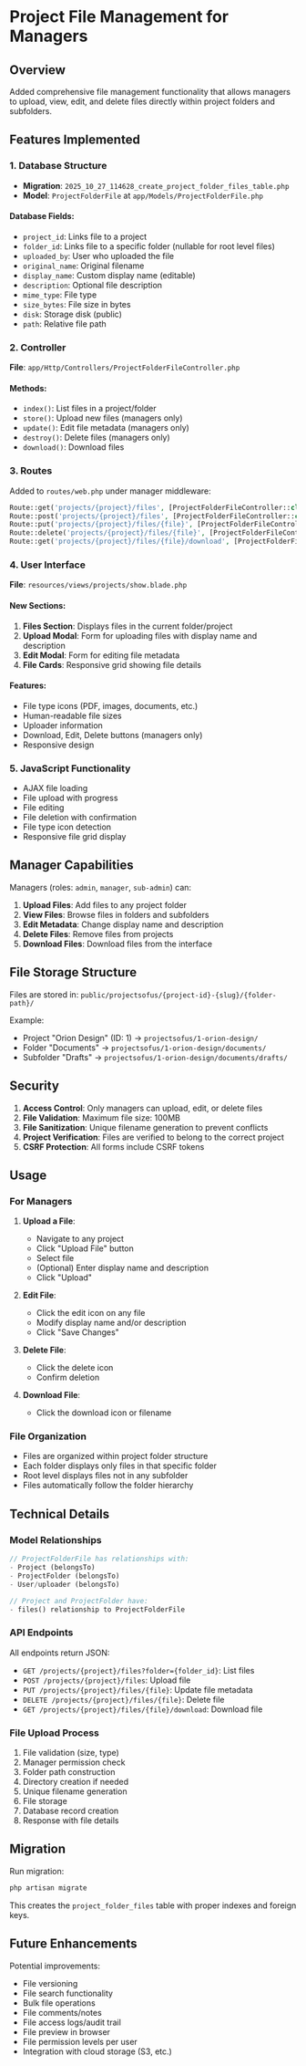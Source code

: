 # Project File Management for Managers

## Overview
Added comprehensive file management functionality that allows managers to upload, view, edit, and delete files directly within project folders and subfolders.

## Features Implemented

### 1. Database Structure
- **Migration**: `2025_10_27_114628_create_project_folder_files_table.php`
- **Model**: `ProjectFolderFile` at `app/Models/ProjectFolderFile.php`

#### Database Fields:
- `project_id`: Links file to a project
- `folder_id`: Links file to a specific folder (nullable for root level files)
- `uploaded_by`: User who uploaded the file
- `original_name`: Original filename
- `display_name`: Custom display name (editable)
- `description`: Optional file description
- `mime_type`: File type
- `size_bytes`: File size in bytes
- `disk`: Storage disk (public)
- `path`: Relative file path

### 2. Controller
**File**: `app/Http/Controllers/ProjectFolderFileController.php`

#### Methods:
- `index()`: List files in a project/folder
- `store()`: Upload new files (managers only)
- `update()`: Edit file metadata (managers only)
- `destroy()`: Delete files (managers only)
- `download()`: Download files

### 3. Routes
Added to `routes/web.php` under manager middleware:
```php
Route::get('projects/{project}/files', [ProjectFolderFileController::class, 'index'])->name('projects.files.index');
Route::post('projects/{project}/files', [ProjectFolderFileController::class, 'store'])->name('projects.files.store');
Route::put('projects/{project}/files/{file}', [ProjectFolderFileController::class, 'update'])->name('projects.files.update');
Route::delete('projects/{project}/files/{file}', [ProjectFolderFileController::class, 'destroy'])->name('projects.files.destroy');
Route::get('projects/{project}/files/{file}/download', [ProjectFolderFileController::class, 'download'])->name('projects.files.download');
```

### 4. User Interface
**File**: `resources/views/projects/show.blade.php`

#### New Sections:
1. **Files Section**: Displays files in the current folder/project
2. **Upload Modal**: Form for uploading files with display name and description
3. **Edit Modal**: Form for editing file metadata
4. **File Cards**: Responsive grid showing file details

#### Features:
- File type icons (PDF, images, documents, etc.)
- Human-readable file sizes
- Uploader information
- Download, Edit, Delete buttons (managers only)
- Responsive design

### 5. JavaScript Functionality
- AJAX file loading
- File upload with progress
- File editing
- File deletion with confirmation
- File type icon detection
- Responsive file grid display

## Manager Capabilities

Managers (roles: `admin`, `manager`, `sub-admin`) can:
1. **Upload Files**: Add files to any project folder
2. **View Files**: Browse files in folders and subfolders
3. **Edit Metadata**: Change display name and description
4. **Delete Files**: Remove files from projects
5. **Download Files**: Download files from the interface

## File Storage Structure

Files are stored in: `public/projectsofus/{project-id}-{slug}/{folder-path}/`

Example:
- Project "Orion Design" (ID: 1) → `projectsofus/1-orion-design/`
- Folder "Documents" → `projectsofus/1-orion-design/documents/`
- Subfolder "Drafts" → `projectsofus/1-orion-design/documents/drafts/`

## Security

1. **Access Control**: Only managers can upload, edit, or delete files
2. **File Validation**: Maximum file size: 100MB
3. **File Sanitization**: Unique filename generation to prevent conflicts
4. **Project Verification**: Files are verified to belong to the correct project
5. **CSRF Protection**: All forms include CSRF tokens

## Usage

### For Managers

1. **Upload a File**:
   - Navigate to any project
   - Click "Upload File" button
   - Select file
   - (Optional) Enter display name and description
   - Click "Upload"

2. **Edit File**:
   - Click the edit icon on any file
   - Modify display name and/or description
   - Click "Save Changes"

3. **Delete File**:
   - Click the delete icon
   - Confirm deletion

4. **Download File**:
   - Click the download icon or filename

### File Organization

- Files are organized within project folder structure
- Each folder displays only files in that specific folder
- Root level displays files not in any subfolder
- Files automatically follow the folder hierarchy

## Technical Details

### Model Relationships
```php
// ProjectFolderFile has relationships with:
- Project (belongsTo)
- ProjectFolder (belongsTo)
- User/uploader (belongsTo)

// Project and ProjectFolder have:
- files() relationship to ProjectFolderFile
```

### API Endpoints

All endpoints return JSON:
- `GET /projects/{project}/files?folder={folder_id}`: List files
- `POST /projects/{project}/files`: Upload file
- `PUT /projects/{project}/files/{file}`: Update file metadata
- `DELETE /projects/{project}/files/{file}`: Delete file
- `GET /projects/{project}/files/{file}/download`: Download file

### File Upload Process

1. File validation (size, type)
2. Manager permission check
3. Folder path construction
4. Directory creation if needed
5. Unique filename generation
6. File storage
7. Database record creation
8. Response with file details

## Migration

Run migration:
```bash
php artisan migrate
```

This creates the `project_folder_files` table with proper indexes and foreign keys.

## Future Enhancements

Potential improvements:
- File versioning
- File search functionality
- Bulk file operations
- File comments/notes
- File access logs/audit trail
- File preview in browser
- File permission levels per user
- Integration with cloud storage (S3, etc.)


